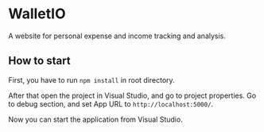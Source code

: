 # WalletIO
A website for personal expense and income tracking and analysis.

## How to start
First, you have to run ```npm install``` in root directory.

After that open the project in Visual Studio, and go to project properties. Go to debug section, and set App URL to ```http://localhost:5000/```.

Now you can start the application from Visual Studio.
